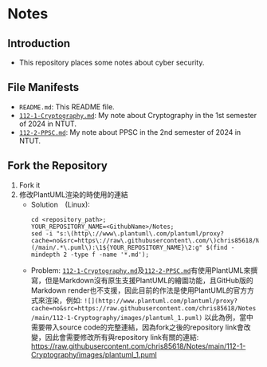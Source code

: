 # Notes

## Introduction

* This repository places some notes about cyber security.

## File Manifests

* `README.md`: This README file.
* [`112-1-Cryptography.md`](./112-1-Cryptography/112-1-Cryptography.md): My note about Cryptography in the 1st semester of 2024 in NTUT.
* [`112-2-PPSC.md`](./112-2-PPSC/112-2-PPSC.md): My note about PPSC in the 2nd semester of 2024 in NTUT.

## Fork the Repository

1. Fork it
2. 修改PlantUML渲染的時使用的連結
    * Solution　(Linux):
      ```
      cd <repository_path>;
      YOUR_REPOSITORY_NAME=<GithubName>/Notes;
      sed -i "s:\(http\://www\.plantuml\.com/plantuml/proxy?cache=no&src=https\://raw\.githubusercontent\.com/\)chris85618/Notes\(/main/.*\.puml\):\1${YOUR_REPOSITORY_NAME}\2:g" $(find -mindepth 2 -type f -name '*.md');
      ```
    * Problem: [`112-1-Cryptography.md`](./112-1-Cryptography/112-1-Cryptography.md)及[`112-2-PPSC.md`](./112-2-PPSC/112-2-PPSC.md)有使用PlantUML來撰寫，但是Markdown沒有原生支援PlantUML的繪圖功能，且GitHub版的Markdown render也不支援，因此目前的作法是使用PlantUML的官方方式來渲染，例如: `![](http://www.plantuml.com/plantuml/proxy?cache=no&src=https://raw.githubusercontent.com/chris85618/Notes/main/112-1-Cryptography/images/plantuml_1.puml)`
    以此為例，當中需要帶入source code的完整連結，因為fork之後的repository link會改變，因此會需要修改所有與repository link有關的連結: https://raw.githubusercontent.com/chris85618/Notes/main/112-1-Cryptography/images/plantuml_1.puml


